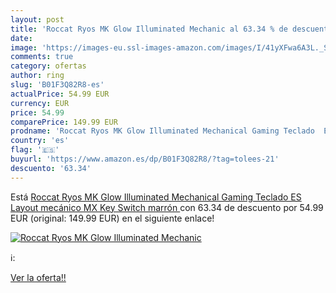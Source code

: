 ```yaml
---
layout: post
title: 'Roccat Ryos MK Glow Illuminated Mechanic al 63.34 % de descuento'
date: 
image: 'https://images-eu.ssl-images-amazon.com/images/I/41yXFwa6A3L._SL200_.jpg'
comments: true
category: ofertas
author: ring
slug: 'B01F3Q82R8-es'
actualPrice: 54.99 EUR
currency: EUR
price: 54.99
comparePrice: 149.99 EUR
prodname: 'Roccat Ryos MK Glow Illuminated Mechanical Gaming Teclado  ES Layout  mecánico MX Key Switch marrón '
country: 'es'
flag: '🇪🇸'
buyurl: 'https://www.amazon.es/dp/B01F3Q82R8/?tag=tolees-21'
descuento: '63.34'
---
```


Está [Roccat Ryos MK Glow Illuminated Mechanical Gaming Teclado  ES Layout  mecánico MX Key Switch marrón ](https://www.amazon.es/dp/B01F3Q82R8/?tag=tolees-21) con 63.34 de descuento por 54.99 EUR (original: 149.99 EUR) en el siguiente enlace!

[![Roccat Ryos MK Glow Illuminated Mechanic](https://images-eu.ssl-images-amazon.com/images/I/41yXFwa6A3L._SL200_.jpg)](https://www.amazon.es/dp/B01F3Q82R8/?tag=tolees-21)

ℹ️:


[Ver la oferta!!](https://www.amazon.es/dp/B01F3Q82R8/?tag=tolees-21)
